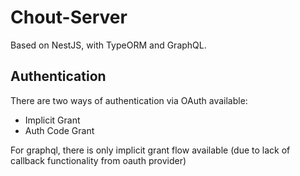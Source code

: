 # Chout-Server
Based on NestJS, with TypeORM and GraphQL.

## Authentication
There are two ways of authentication via OAuth available:
- Implicit Grant
- Auth Code Grant

For graphql, there is only implicit grant flow available (due to lack of callback functionality from oauth provider)